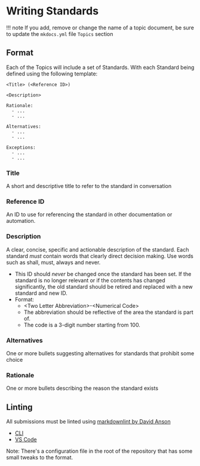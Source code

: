 # Writing Standards

!!! note
If you add, remove or change the name of a topic document, be sure
to update the `mkdocs.yml` file `Topics` section

## Format

Each of the Topics will include a set of Standards. With each Standard being
defined using the following template:

```text
<Title> (<Reference ID>)

<Description>

Rationale:
  - ...
  - ...

Alternatives:
  - ...
  - ...

Exceptions:
  - ...
  - ...
```

### Title

A short and descriptive title to refer to the standard in conversation

### Reference ID

An ID to use for referencing the standard in other documentation or automation.

### Description

A clear, concise, specific and actionable description of the standard.
Each standard _must_ contain words that clearly direct decision making.
Use words such as shall, must, always and never.

- This ID should _never_ be changed once the standard has been set. If the
  standard is no longer relevant or if the contents has changed significantly,
  the old standard should be retired and replaced with a new standard and new ID.
- Format:
  - &lt;Two Letter Abbreviation>-&lt;Numerical Code>
  - The abbreviation should be reflective of the area the standard is part of.
  - The code is a 3-digit number starting from 100.

### Alternatives

One or more bullets suggesting alternatives for standards that prohibit some choice

### Rationale

One or more bullets describing the reason the standard exists

## Linting

All submissions must be linted using [markdownlint by David Anson](https://github.com/DavidAnson/markdownlint)

- [CLI](https://github.com/igorshubovych/markdownlint-cli)
- [VS Code](https://marketplace.visualstudio.com/items?itemName=DavidAnson.vscode-markdownlint)

Note: There's a configuration file in the root of the repository that has some
small tweaks to the format.
